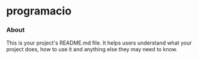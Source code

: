 programacio
===========

### About

This is your project's README.md file. It helps users understand what your
project does, how to use it and anything else they may need to know.